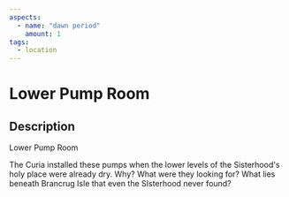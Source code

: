 ```yaml
---
aspects: 
  - name: "dawn period"
    amount: 1
tags:
  - location
---
```


# Lower Pump Room

## Description
Lower Pump Room

The Curia installed these pumps when the lower levels of the Sisterhood's holy place were already dry. Why? What were they looking for? What lies beneath Brancrug Isle that even the SIsterhood never found?
